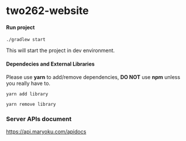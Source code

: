 # two262-website

#### Run project

`./gradlew start`

This will start the project in dev environment.

#### Dependecies and External Libraries

Please use **yarn** to add/remove dependencies, **DO NOT** use **npm** unless you really have to.
 
`yarn add library`

`yarn remove library`


### Server APIs document

<a href="https://api.maryoku.com/apidocs" target="_blank">https://api.maryoku.com/apidocs</a>

